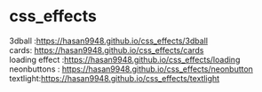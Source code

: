 # css_effects
 3dball :https://hasan9948.github.io/css_effects/3dball   
 cards: https://hasan9948.github.io/css_effects/cards    
 loading effect :https://hasan9948.github.io/css_effects/loading   
 neonbuttons : https://hasan9948.github.io/css_effects/neonbutton     
 textlight:https://hasan9948.github.io/css_effects/textlight    
 
